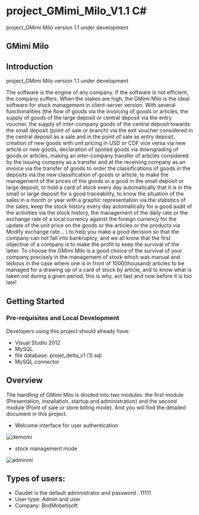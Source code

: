# project_GMimi_Milo_V1.1 C#
project_GMimi Milo version 1.1 under development

GMimi Milo
--------------

## Introduction

project_GMimi Milo version 1.1 under development

The software is the engine of any company. If the software is not efficient, the company suffers. When the stakes are high, the GMimi Milo is the ideal software for stock management in client-server version. With several functionalities (the flow of goods via the invoicing of goods or articles, the supply of goods of the large deposit or central deposit via the entry voucher, the supply of inter-company goods of the central deposit towards the small deposit (point of sale or branch) via the exit voucher considered in the central deposit as a sale and in the point of sale as entry deposit, creation of new goods with unit pricing in USD or CDF vice versa via new article or new goods, declaration of spoiled goods via downgrading of goods or articles, making an inter-company transfer of articles considered by the issuing company as a transfer and at the receiving company as an invoice via the transfer of goods to order the classifications of goods in the deposits via the new classification of goods or article, to make the management of the prices of the goods or a good in the small deposit or large deposit, to hold a card of stock every day automatically that it is in the small or large deposit for a good traceability, to know the situation of the sales in a month or year with a graphic representation via the statistics of the sales, keep the stock history every day automatically for a good audit of the activities via the stock history, the management of the daily rate or the exchange rate of a local currency against the foreign currency for the update of the unit price on the goods or the articles or the products via Modify exchange rate... ) to help you make a good decision so that the company can not fall into bankruptcy, and we all know that the first objective of a company is to make the profit to keep the survival of the latter.
To choose the GMimi Milo is a good choice of the survival of your company precisely in the management of stock which was manual and tedious in the case where one is in front of 1000(thousand) articles to be managed for a drawing up of a card of stock by article, and to know what is taken out during a given period, this is why, act fast and now before it is too late!


## Getting Started

### Pre-requisites and Local Development

Developers using this project should already have:

- Visual Studio 2012
- MySQL
- file database: projet_delta_v1 (1).sql
- MySQL connector

## Overview

The handling of GMimi Milo is divided into two modules: the first module (Presentation, installation, startup and administration) and the second module (Point of sale or store billing mode). And you will find the detailed document in this project.


- Welcome interface for user authentication

![demomi](https://user-images.githubusercontent.com/111361566/194846609-c5696d1f-17ff-42df-b8cc-1aed8d33cb09.png)

- stock management mode

![adminmi](https://user-images.githubusercontent.com/111361566/194846618-f75bd444-592e-42e7-8a0d-d10b753e750d.png)


## Types of users:

- Daudet is the default administrator  and password : 11111
- User type: Admin and user
- Company: BndMobetisoft
